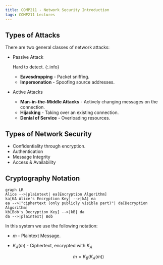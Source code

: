 ```yaml
---
title: COMP211 - Network Security Introduction
tags: COMP211 Lectures
---
```

## Types of Attacks
There are two general classes of network attacks:

* Passive Attack
	
	Hard to detect.
	{:.info}
	* **Eavesdropping** - Packet sniffing.
	* **Impersonation** - Spoofing source addresses.
* Active Attacks
	* **Man-in-the-Middle Attacks** - Actively changing messages on the connection.
	* **Hijacking** - Taking over an existing connection.
	* **Denial of Service** - Overloading resources.
	
## Types of Network Security

* Confidentiality through encryption.
* Authentication
* Message Integrity
* Access & Availability

## Cryptography Notation

```mermaid
graph LR
Alice -->|plaintext| ea[Encryption Algorithm]
ka[KA Alice's Encryption Key] -->|kA| ea
ea -->|"ciphertext (only publicly visible part)"| da[Decryption Algorithm]
kb[Bob's Decryption Key] -->|kB| da
da -->|plaintext| Bob
```

In this system we use the following notation:

* $m$ - Plaintext Message.
* $K_A(m)$ - Ciphertext, encrypted with $K_A$

	$$
	m=K_B(K_A(m))
	$$